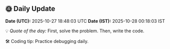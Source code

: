 ## 🌞 Daily Update

**Date (UTC):** 2025-10-27 18:48:03 UTC
**Date (IST):** 2025-10-28 00:18:03 IST

💡 *Quote of the day:* First, solve the problem. Then, write the code.

🛠️ Coding tip: Practice debugging daily.
